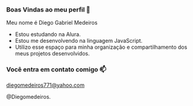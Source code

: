 ### Boas Vindas ao meu perfil 🤍
Meu nome é Diego Gabriel Medeiros

- Estou estudando na Alura.
- Estou me desenvolvendo na linguagem JavaScript.
- Utilizo esse espaço para minha organização e compartilhamento dos meus projetos desenvolvidos.

### Você entra em contato comigo 📫

diegomedeiros771@yahoo.com

@Diegomedeiros.
